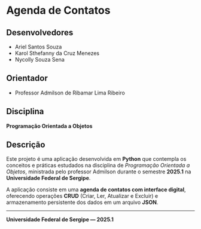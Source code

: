 # Agenda de Contatos

## Desenvolvedores
- Ariel Santos Souza  
- Karol Sthefanny da Cruz Menezes 
- Nycolly Souza Sena  

## Orientador
- Professor Admilson de Ribamar Lima Ribeiro

## Disciplina
**Programação Orientada a Objetos**

## Descrição
Este projeto é uma aplicação desenvolvida em **Python** que contempla os conceitos e práticas estudados na disciplina de *Programação Orientada a Objetos*, ministrada pelo professor Admilson durante o semestre **2025.1** na **Universidade Federal de Sergipe**.

A aplicação consiste em uma **agenda de contatos com interface digital**, oferecendo operações **CRUD** (Criar, Ler, Atualizar e Excluir) e armazenamento persistente dos dados em um arquivo **JSON**.

---

**Universidade Federal de Sergipe — 2025.1**
